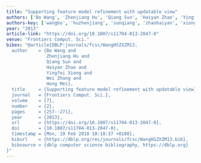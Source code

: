```yaml
---
title: "Supporting feature model refinement with updatable view"
authors: ['Bo Wang', 'Zhenjiang Hu', 'Qiang Sun', 'Haiyan Zhao', 'Yingfei Xiong', 'Wei Zhang 0004', 'Hong Mei']
authors-key: ['wangbo', 'huzhenjiang', 'sunqiang', 'zhaohaiyan', 'xiongyingfei', 'zhangwei', 'meihong']
year: "2013"
article-link: "https://doi.org/10.1007/s11704-013-2047-0"
venue: "Frontiers Comput. Sci."
bibex: "@article{DBLP:journals/fcsc/WangHSZXZM13,
  author    = {Bo Wang and
               Zhenjiang Hu and
               Qiang Sun and
               Haiyan Zhao and
               Yingfei Xiong and
               Wei Zhang and
               Hong Mei},
  title     = {Supporting feature model refinement with updatable view},
  journal   = {Frontiers Comput. Sci.},
  volume    = {7},
  number    = {2},
  pages     = {257--271},
  year      = {2013},
  url       = {https://doi.org/10.1007/s11704-013-2047-0},
  doi       = {10.1007/s11704-013-2047-0},
  timestamp = {Mon, 19 Feb 2018 18:18:37 +0100},
  biburl    = {https://dblp.org/rec/journals/fcsc/WangHSZXZM13.bib},
  bibsource = {dblp computer science bibliography, https://dblp.org}
}"
---
```


